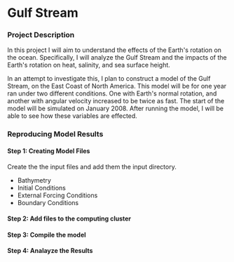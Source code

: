 # Gulf Stream
### Project Description

In this project I will aim to understand the effects of the Earth's rotation on the ocean. Specifically, I will analyze the Gulf Stream and the impacts of the Earth's rotation on heat, salinity, and sea surface height.

In an attempt to investigate this, I plan to construct a model of the Gulf Stream, on the East Coast of North America. This model will be for one year ran under two different conditions. One with Earth's normal rotation, and another with angular velocity increased to be twice as fast. The start of the model will be simulated on January 2008. After running the model, I will be able to see how these variables are effected.

### Reproducing Model Results

#### Step 1: Creating Model Files
Create the the input files and add them the input directory.
  - Bathymetry
  - Initial Conditions
  - External Forcing Conditions
  - Boundary Conditions

#### Step 2: Add files to the computing cluster

#### Step 3: Compile the model

#### Step 4: Analayze the Results

